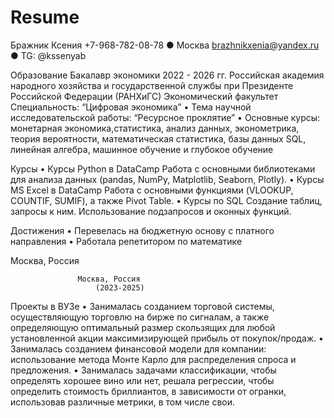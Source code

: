 # Resume
Бражник Ксения
+7-968-782-08-78 ● Москва
brazhnikxenia@yandex.ru ● TG: @kssenyab

Образование
Бакалавр экономики
2022 - 2026 гг. Российская академия народного хозяйства и государственной службы при Президенте Российской Федерации (РАНХиГС)
Экономический факультет Специальность: “Цифровая экономика”
•	Тема научной исследовательской работы: “Ресурсное проклятие”
•	Основные курсы: монетарная экономика,статистика, анализ данных, эконометрика, теория вероятности, математическая статистика, базы данных SQL, линейная алгебра, машинное обучение и глубокое обучение

Курсы
•	Курсы Python в DataCamp
Работа с основными библиотеками для анализа данных (pandas, NumPy, Matplotlib, Seaborn, Plotly).
•	Курсы MS Excel в DataCamp
Работа с основными функциями (VLOOKUP, COUNTIF, SUMIF), а также Pivot Table.
•	Курсы по SQL
Создание таблиц, запросы к ним. Использование подзапросов и оконных функций.


 
Достижения
•	Перевелась на бюджетную основу с платного направления 
•	Работала репетитором по математике
 


Москва, Россия

                   
                   Москва, Россия
                       (2023-2025)
 

Проекты в ВУЗе
•	Занималась созданием торговой системы, осуществляющую торговлю на бирже по сигналам, а также определяющую оптимальный размер скользящих для любой установленной акции максимизирующей прибыль от покупок/продаж.
•	Занималась созданием финансовой модели для компании: использование метода Монте Карло для распределения спроса и предложения.
•	Занималась задачами классификации, чтобы определять хорошее вино или нет, решала регрессии, чтобы определить стоимость бриллиантов, в зависимости от огранки, использовав различные метрики, в том числе свои.
